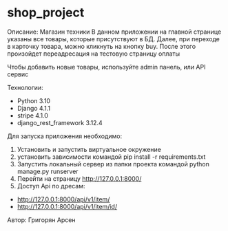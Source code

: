 # shop_project
Описание:
Магазин техники
В данном приложении на главной странице указаны все товары, которые присутствуют в БД.
Далее, при переходе в карточку товара, можно кликнуть на кнопку buy.
После этого произойдет переадресация на тестовую страницу оплаты

Чтобы добавить новые товары, используйте admin панель, или API сервис

Технологии:
- Python 3.10
- Django 4.1.1
- stripe 4.1.0
- django_rest_framework 3.12.4

Для запуска приложения необходимо:
1. Установить и запустить виртуальное окружение
2. установить зависимости командой pip install -r requirements.txt
3. Запустить локальный сервер из папки проекта командой python manage.py runserver
4. Перейти на страницу http://127.0.0.1:8000/
5. Доступ Api по дресам:
- http://127.0.0.1:8000/api/v1/item/
- http://127.0.0.1:8000/api/v1/item/id/

Автор: Григорян Арсен
